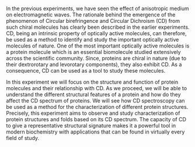  In the previous experiments, we have seen the effect of anisotropic medium on electromagnetic waves. The rationale behind the emergence of the phenomenon of Circular birefringence and Circular Dichroism (CD) from such chiral molecules has clearly been described in the earlier experiments. CD, being an intrinsic property of optically active molecules, can therefore, be used as a method to identify and study the important optically active molecules of nature. One of the most important optically active molecules is a protein molecule which is an essential biomolecule studied extensively across the scientific community. Since, proteins are chiral in nature (due to their dextrorotary and levorotary components), they also exhibit CD. As a consequence, CD can be used as a tool to study these molecules.

In this experiment we will focus on the structure and function of protein molecules and their relationship with CD. As we proceed, we will be able to understand the different structural features of a protein and how do they affect the CD spectrum of proteins. We will see how CD spectroscopy can be used as a method for the characterization of different protein structures. Precisely, this experiment aims to observe and study characterization of protein structures and folds based on its CD spectrum. The capacity of CD to give a representative structural signature makes it a powerful tool in modern biochemistry with applications that can be found in virtually every field of study. 